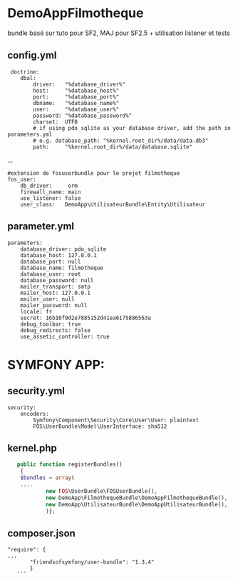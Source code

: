 DemoAppFilmotheque
==================

bundle basé sur tuto pour SF2, MAJ pour SF2.5 + utilisation listener et tests


config.yml
---
```
 doctrine:
    dbal:
        driver:   "%database_driver%"
        host:     "%database_host%"
        port:     "%database_port%"
        dbname:   "%database_name%"
        user:     "%database_user%"
        password: "%database_password%"
        charset:  UTF8
        # if using pdo_sqlite as your database driver, add the path in parameters.yml
        # e.g. database_path: "%kernel.root_dir%/data/data.db3"
        path:     "%kernel.root_dir%/data/database.sqlite"
```
...
```
#extension de fosuserbundle pour le projet filmotheque
fos_user:
    db_driver:     orm
    firewall_name: main
    use_listener: false
    user_class:   DemoApp\UtilisateurBundle\Entity\Utilisateur
```

parameter.yml
----
```
parameters:
    database_driver: pdo_sqlite
    database_host: 127.0.0.1
    database_port: null
    database_name: filmotheque
    database_user: root
    database_password: null
    mailer_transport: smtp
    mailer_host: 127.0.0.1
    mailer_user: null
    mailer_password: null
    locale: fr
    secret: 16b10f9d2e7885152d41ea6175886563a
    debug_toolbar: true
    debug_redirects: false
    use_assetic_controller: true
```

SYMFONY APP:
====

security.yml
----
```
security:
    encoders:
        Symfony\Component\Security\Core\User\User: plaintext
        FOS\UserBundle\Model\UserInterface: sha512
```

kernel.php
----
```php
   public function registerBundles()
    {
    $bundles = array(
    ....
			new FOS\UserBundle\FOSUserBundle(),
            new DemoApp\FilmothequeBundle\DemoAppFilmothequeBundle(),
            new DemoApp\UtilisateurBundle\DemoAppUtilisateurBundle(),
            )};
```
composer.json
----
 ```
 "require": {
 ...
		"friendsofsymfony/user-bundle": "1.3.4"
		}
	```
